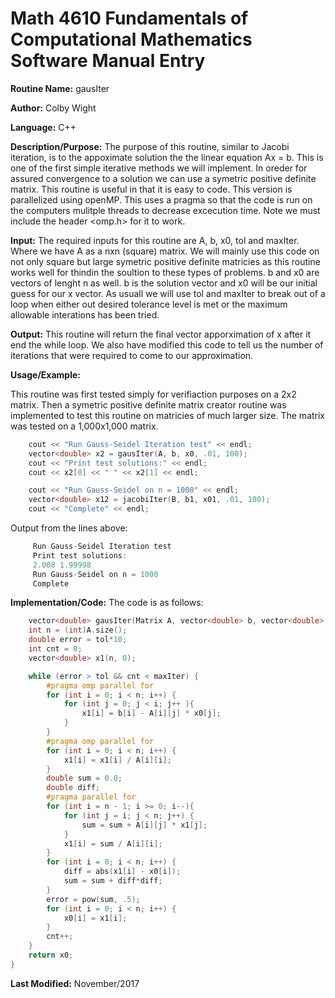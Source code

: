 # Math 4610 Fundamentals of Computational Mathematics Software Manual Entry

**Routine Name:**  gausIter

**Author:** Colby Wight

**Language:** C++

**Description/Purpose:**  The purpose of this routine, similar to Jacobi iteration, is to the appoximate solution the the linear equation Ax = b. This is one of the first simple iterative methods we will implement. In oreder for assured convergence to a solution we can use a symetric positive definite matrix. This routine is useful in that it is easy to code. This version is parallelized using openMP. This uses a pragma so that the code is run on the computers mulitple threads to decrease excecution time. Note we must include the header <omp.h> for it to work.

**Input:** The required inputs for this routine are A, b, x0, tol and maxIter. Where we have A as a nxn (square) matrix. We will mainly use this code on not only square but large symetric positive definite matricies as this routine works well for thindin the soultion to these types of problems. b and x0 are vectors of lenght n as well. b is the solution vector and x0 will be our initial guess for our x vector. As usuall we will use tol and maxIter to break out of a loop when either out desired tolerance level is met or the maximum allowable interations has been tried.

**Output:** This routine will return the final vector apporximation of x after it end the while loop. We also have modified this code to tell us the number of iterations that were required to come to our approximation.

**Usage/Example:**

This routine was first tested simply for verifiaction purposes on a 2x2 matrix. Then a symetric positive definite matrix creator routine was implemented to test this routine on matricies of much larger size. The matrix was tested on a 1,000x1,000 matrix.

```C++
    cout << "Run Gauss-Seidel Iteration test" << endl;
    vector<double> x2 = gausIter(A, b, x0, .01, 100);
    cout << "Print test solutions:" << endl;
    cout << x2[0] << " " << x2[1] << endl;

    cout << "Run Gauss-Seidel on n = 1000" << endl;
    vector<double> x12 = jacobiIter(B, b1, x01, .01, 100);
    cout << "Complete" << endl;
```

Output from the lines above:

```C++
     Run Gauss-Seidel Iteration test
     Print test solutions:
     2.008 1.99998
     Run Gauss-Seidel on n = 1000
     Complete
```

**Implementation/Code:** The code is as follows:
```C++
    vector<double> gausIter(Matrix A, vector<double> b, vector<double> x0, double tol, int maxIter) {
    int n = (int)A.size();
    double error = tol*10;
    int cnt = 0;
    vector<double> x1(n, 0);

    while (error > tol && cnt < maxIter) {
        #pragma omp parallel for
        for (int i = 0; i < n; i++) {
            for (int j = 0; j < i; j++ ){
                x1[i] = b[i] - A[i][j] * x0[j];
            }
        }
        #pragma omp parallel for
        for (int i = 0; i < n; i++) {
            x1[i] = x1[i] / A[i][i];
        }
        double sum = 0.0;
        double diff;
        #pragma parallel for
        for (int i = n - 1; i >= 0; i--){
            for (int j = i; j < n; j++) {
                sum = sum + A[i][j] * x1[j];
            }
            x1[i] = sum / A[i][i];
        }
        for (int i = 0; i < n; i++) {
            diff = abs(x1[i] - x0[i]);
            sum = sum + diff*diff;
        }
        error = pow(sum, .5);
        for (int i = 0; i < n; i++) {
            x0[i] = x1[i];
        }
        cnt++;
    }
    return x0;
}
```
**Last Modified:** November/2017
